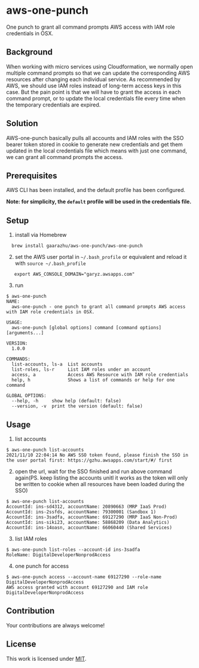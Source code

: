 # aws-one-punch
One punch to grant all command prompts AWS access with IAM role credentials in OSX.

## Background ##
When working with micro services using Cloudformation, we normally open multiple command prompts so that we can update the corresponding AWS resources after changing each individual service. As recommended by AWS, we should use IAM roles instead of long-term access keys in this case. But the pain point is that we will have to grant the access in each command prompt, or to update the local credentials file every time when the temporary credentials are expired.

## Solution ##
AWS-one-punch basically pulls all accounts and IAM roles with the SSO bearer token stored in cookie to generate new credentials and get them updated in the local credentials file which means with just one command, we can grant all command prompts the access.

## Prerequisites ##
AWS CLI has been installed, and the default profile has been configured.

**Note: for simplicity, the `default` profile will be used in the credentials file.**

## Setup ##
1. install via Homebrew
 ```
   brew install gaarazhu/aws-one-punch/aws-one-punch
 ```
2. set the AWS user portal in `~/.bash_profile` or equivalent and reload it with `source ~/.bash_profile`
```
   export AWS_CONSOLE_DOMAIN="garyz.awsapps.com"
 ```
3. run
 ```
$ aws-one-punch
NAME:
   aws-one-punch - one punch to grant all command prompts AWS access with IAM role credentials in OSX.

USAGE:
   aws-one-punch [global options] command [command options] [arguments...]

VERSION:
   1.0.0

COMMANDS:
   list-accounts, ls-a  List accounts
   list-roles, ls-r     List IAM roles under an account
   access, a            Access AWS Resource with IAM role credentials
   help, h              Shows a list of commands or help for one command

GLOBAL OPTIONS:
   --help, -h     show help (default: false)
   --version, -v  print the version (default: false)
```

## Usage ##
1. list accounts
```
$ aws-one-punch list-accounts
2021/11/10 22:04:14 No AWS SSO token found, please finish the SSO in the user portal first: https://gzhu.awsapps.com/start/#/ first
```

2. open the url, wait for the SSO finished and run above command again(PS. keep listing the accounts unitl it works as the token will only be written to cookie when all resources have been loaded during the SSO)
```
$ aws-one-punch list-accounts
AccountId: ins-sd4312, accountName: 20890663 (MRP IaaS Prod)
AccountId: ins-2ssfds, accountName: 79300001 (Sandbox 1)
AccountId: ins-3sadfa, accountName: 69127290 (MRP IaaS Non-Prod)
AccountId: ins-siki23, accountName: 58868209 (Data Analytics)
AccountId: ins-14oasn, accountName: 66060440 (Shared Services)
```

3. list IAM roles
```
$ aws-one-punch list-roles --account-id ins-3sadfa
RoleName: DigitalDeveloperNonprodAccess
```
4. one punch for access
```
$ aws-one-punch access --account-name 69127290 --role-name DigitalDeveloperNonprodAccess
AWS access granted with account 69127290 and IAM role DigitalDeveloperNonprodAccess
```

## Contribution ##
Your contributions are always welcome!

## License ##
This work is licensed under [MIT](https://opensource.org/licenses/MIT).
